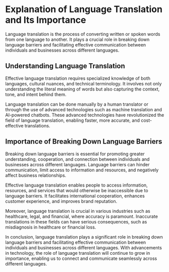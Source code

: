 Explanation of Language Translation and Its Importance
====================================================================

Language translation is the process of converting written or spoken words from one language to another. It plays a crucial role in breaking down language barriers and facilitating effective communication between individuals and businesses across different languages.

Understanding Language Translation
----------------------------------

Effective language translation requires specialized knowledge of both languages, cultural nuances, and technical terminology. It involves not only understanding the literal meaning of words but also capturing the context, tone, and intent behind them.

Language translation can be done manually by a human translator or through the use of advanced technologies such as machine translation and AI-powered chatbots. These advanced technologies have revolutionized the field of language translation, enabling faster, more accurate, and cost-effective translations.

Importance of Breaking Down Language Barriers
---------------------------------------------

Breaking down language barriers is essential for promoting greater understanding, cooperation, and connection between individuals and businesses across different languages. Language barriers can hinder communication, limit access to information and resources, and negatively affect business relationships.

Effective language translation enables people to access information, resources, and services that would otherwise be inaccessible due to language barriers. It facilitates international cooperation, enhances customer experience, and improves brand reputation.

Moreover, language translation is crucial in various industries such as healthcare, legal, and financial, where accuracy is paramount. Inaccurate translations in these fields can have serious consequences, such as misdiagnosis in healthcare or financial loss.

In conclusion, language translation plays a significant role in breaking down language barriers and facilitating effective communication between individuals and businesses across different languages. With advancements in technology, the role of language translation will continue to grow in importance, enabling us to connect and communicate seamlessly across different languages.
